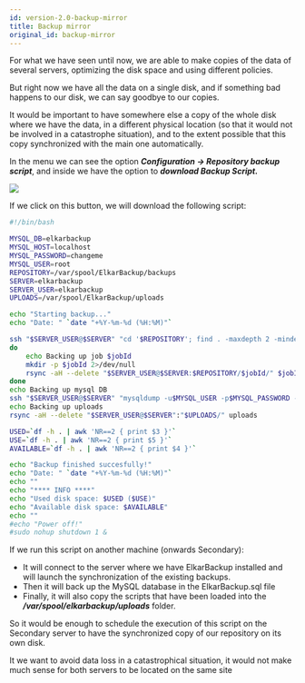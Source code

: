 ```yaml
---
id: version-2.0-backup-mirror
title: Backup mirror
original_id: backup-mirror
---
```


For what we have seen until now, we are able to make copies of the data of several servers, optimizing the disk space and using different policies.

But right now we have all the data on a single disk, and if something bad happens to our disk, we can say goodbye to our copies.

It would be important to have somewhere else a copy of the whole disk where we have the data, in a different physical location \(so that it would not be involved in a catastrophe situation\), and to the extent possible that this copy synchronized with the main one automatically.

In the menu we can see the option _**Configuration → Repository backup script**_, and inside we have the option to _**download Backup Script.**_

![](assets/screenshots/repository_backup_script.png)

If we click on this button, we will download the following script:

```bash
#!/bin/bash

MYSQL_DB=elkarbackup
MYSQL_HOST=localhost
MYSQL_PASSWORD=changeme
MYSQL_USER=root
REPOSITORY=/var/spool/ElkarBackup/backups
SERVER=elkarbackup
SERVER_USER=elkarbackup
UPLOADS=/var/spool/ElkarBackup/uploads

echo "Starting backup..."
echo "Date: " `date "+%Y-%m-%d (%H:%M)"`

ssh "$SERVER_USER@$SERVER" "cd '$REPOSITORY'; find . -maxdepth 2 -mindepth 2" | sed s/^..// | while read jobId
do
    echo Backing up job $jobId
    mkdir -p $jobId 2>/dev/null
    rsync -aH --delete "$SERVER_USER@$SERVER:$REPOSITORY/$jobId/" $jobId
done
echo Backing up mysql DB
ssh "$SERVER_USER@$SERVER" "mysqldump -u$MYSQL_USER -p$MYSQL_PASSWORD -h$MYSQL_HOST $MYSQL_DB" > elkarbackup.sql
echo Backing up uploads
rsync -aH --delete "$SERVER_USER@$SERVER":"$UPLOADS/" uploads

USED=`df -h . | awk 'NR==2 { print $3 }'`
USE=`df -h . | awk 'NR==2 { print $5 }'`
AVAILABLE=`df -h . | awk 'NR==2 { print $4 }'`

echo "Backup finished succesfully!"
echo "Date: " `date "+%Y-%m-%d (%H:%M)"`
echo ""
echo "**** INFO ****"
echo "Used disk space: $USED ($USE)"
echo "Available disk space: $AVAILABLE"
echo ""
#echo "Power off!"
#sudo nohup shutdown 1 &
```



If we run this script on another machine (onwards Secondary):

* It will connect to the server where we have ElkarBackup installed and will launch the synchronization of the existing backups.
* Then it will back up the MySQL database in the ElkarBackup.sql file
* Finally, it will also copy the scripts that have been loaded into the _**/var/spool/elkarbackup/uploads**_ folder.

So it would be enough to schedule the execution of this script on the Secondary server to have the synchronized copy of our repository on its own disk.

It we want to avoid data loss in a catastrophical situation, it would not make much sense for both servers to be located on the same site


